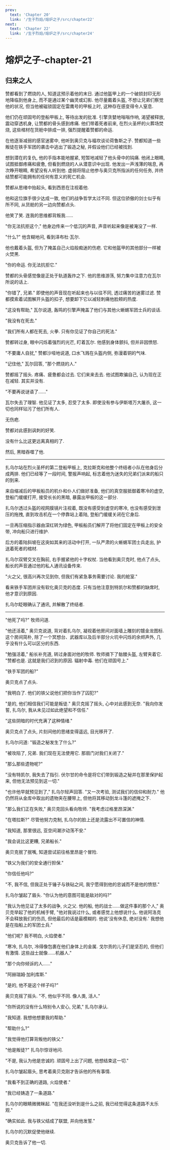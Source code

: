 ```yaml
---
prev:
  text: 'Chapter 20'
  link: '/生于烈焰/熔炉之子/src/chapter22'
next:
  text: 'Chapter 22'
  link: '/生于烈焰/熔炉之子/src/chapter24'
---
```


# 熔炉之子-chapter-21

## 归来之人

赞都看到了燃烧的人, 知道这预示着他的末日. 通过他盔甲上的一个破损封印无形地降临到他身上, 而不是通过某个幽灵或幻影. 他尽量戴着头盔, 不想让兄弟们察觉他的状况, 但当他被磁锁固定在雷鹰号的甲板上时, 这种存在感变得令人窒息.

他们仍在顽固号的登船甲板上, 等待出发的批准. 引擎贪婪地嗡嗡作响, 渴望被释放, 震动穿透机身, 让赞都的骨头感到疼痛. 他们带着死者前来, 在烈火圣杯的火葬场焚烧, 这些棺材在货舱中排成一排, 强烈提醒着赞都的命运.

在他逐渐减弱的感官迷雾中, 他听到奥贝克与福坎谈论荷鲁斯之子. 赞都知道一些叛徒在铁手军团的袭击中逃出了锻造之秘, 并假设他们已经被找到.

想到潜在的复仇, 他的手指本能地握紧, 短暂地减轻了他头骨中的钝痛. 他闭上眼睛, 试图抵御疼痛和疲惫, 但看到燃烧的人从潜意识中出现. 他发出一声浅薄的喘息, 再次睁开眼睛, 希望没有人听到他. 虚弱将阻止他参与奥贝克所指派的任何任务, 并终结赞都可能拥有的任何有意义的死亡机会.

赞都从思绪中抬起头, 看到西恩在注视着他.

他和这位旗手很少达成一致, 他们的战争哲学太过不同. 但这位骄傲的剑士似乎有所不同, 从货舱的另一边向赞都点头.

他笑了笑. 连我的思维都背叛我……

"你无法抗拒这个," 他身边传来一个低沉的声音, 声音听起来像是被淹没了一样.

"什么?" 他含糊地问, 看到泽布杜·瓦尔.

他也戴着头盔, 但为了掩盖自己火焰般痴迷的伤疤. 它和他盔甲的其他部分一样被火焚黑.

"你的命运. 你无法抗拒它."

赞都的头骨感觉像是正处于轨道轰炸之下. 他的思维游荡, 努力集中注意力在瓦尔所说的话上.

"你错了, 兄弟." 即使他的声音现在听起来也与以往不同, 透过痛苦的迷雾过滤. 赞都摸索着试图解开头盔的扣子, 想要卸下它以减轻刺痛他脸颊的热度.

"这没有帮助," 瓦尔说道, 轰鸣的引擎声掩盖了他们与其他火蜥蜴军团士兵的谈话.

"我没有在死去."

"我们所有人都在死去, 火拳. 只有你见证了你自己的死法."

赞都转过身, 眼中闪烁着强烈的光芒, 盯着瓦尔. 他感到身体颤抖, 但并非因愤怒.

"不要庸人自扰," 赞都沙哑地说道, 口水飞溅在头盔内侧, 弥漫着铜的气味.

"记住他," 瓦尔回答, "那个燃烧的人."

赞都摇了摇头. 疼痛、疲惫都会过去. 它们来来去去. 他试图欺骗自己, 认为现在正在减轻. 其实并没有.

"不要再说谜语了……"

瓦尔失去了理智. 他见证了太多, 忍受了太多. 即使没有参与伊斯塔万大屠杀, 这一切也同样玷污了他们所有人.

无伤疤.

赞都对此感到讽刺的好笑.

没有什么比这更远离真相的了.

然后, 黑暗吞噬了他.

--------

扎乌尔站在烈火圣杯的第二登船甲板上, 克拉斯克和他整个终结者小队在他身后分成两排. 他们已经等了一段时间, 警报声响起, 标志着他为迷失的兄弟们派来的船只的到来.

来自缩减后的甲板船员的机仆和仆人们做好准备, 他们的真空服抵御着寒冷的虚空, 登船门缓缓打开, 接受长长的黑暗, 暴露出甲板的这一部分.

扎乌尔透过头盔的视网膜镜片注视着, 既没有感受到虚空的寒冷, 也没有感受到泄压的拖拽, 直到攻击机在一个停靠站上着陆, 登船门缓缓关闭在它身后.

一旦再压缩指示器由深红转为绿色, 甲板船员们解开了将他们固定在甲板上的安全带, 冲向船只进行维护.

后方的着陆斜坡在这突如其来的活动中打开, 一队严肃的火蜥蜴军团士兵走出, 护送着死者的棺材.

扎乌尔双臂交叉在胸前, 右手握紧他的十字权杖. 当他看到奥贝克时, 他点了点头, 船长的声音通过他的私人通讯设备传来.

"火之父, 很高兴再次见到你, 但我们有紧急事务需要讨论. 我的舱室."

看来铁手军团并没有软化奥贝克的态度. 只有当他注意到特凯尔和赞都的缺席时, 他才意识到原因.

扎乌尔眨眼确认了通讯, 并解散了终结者.

--------

"他死了吗?" 牧师问道.

"他还活着," 奥贝克说道, 背对着扎乌尔, 凝视着他房间对面墙上雕刻的镀金龙图标. 这个房间简朴, 除了一个冥想台、武器库以及后半部分火坑中闪烁的余烬声外, 几乎没有什么可以区分的东西.

"勉强活着," 船长补充道, 转过身面对他的牧师. 牧师摘下了骷髅头盔, 左臂夹着它. "赞都也是. 这就是我们迟到的原因. 辐射中毒. 他们在顽固号上."

"铁手军团的船?"

奥贝克点了点头.

"我明白了. 他们的铁父说他们把你当作了囚犯?"

"是的, 他们相信我们可能是叛徒." 奥贝克摇了摇头, 心中对此感到无奈. "我向你发誓, 扎乌尔, 我从未见过如此绝望和不信任."

"这些阴暗的时代充满了这种情绪."

奥贝克点了点头, 片刻间他的思绪变得遥远, 目光移开了.

扎乌尔问道: "锻造之秘发生了什么?"

"被攻陷了, 兄弟. 我们现在无法使用它. 那扇门对我们关闭了."

"那么那些遗物呢?"

"没有特凯尔, 我失去了指引. 伏尔甘的命令是将它们带到锻造之秘并在那里保护起来, 但他无法预见到这一切."

"也许他早就预见到了," 扎乌尔轻声回答. "又一次考验, 测试我们的信仰和耐力." 他仍然将从金库中取出的遗物夹在腰带上, 但他将其移动到龙斗篷的遮掩之下.

"那么我们正在失败," 奥贝克回头看向牧师. "我考虑过格里昂深渊."

"在塔拉斯?" 尽管他努力克制, 扎乌尔的脸上还是流露出不可置信的神情.

"我知道, 那里很远, 亚空间潮汐动荡不安."

"我会说比这更糟, 兄弟船长."

奥贝克抿了抿嘴, 知道尝试前往格里昂是个冒险.

"铁父为我们的安全通行担保."

"你信任他吗?"

"不, 我不信, 但我正处于锤子与铁砧之间, 我宁愿得到他的忠诚而不是他的愤怒."

扎乌尔皱起了眉头. "你认为他的意图可能是敌对的吗?"

"我认为他见证了太多的战争, 火之父. 他的船, 他的战士……做这件事的那个人," 奥贝克举起了他的机械手臂, "他对我说过什么, 或者感觉上他想说什么. 他说阿洛克不会释放我们的伤员, 但他最后的话是最模糊的. 他说'没有休息, 绝对没有.' 我想他是在指船上的军团士兵."

"他们呢? 我不明白, 火焰使者."

"寒冷, 扎乌尔, 冷得像包裹在他们身体上的金属. 戈尔贡的儿子们是坚忍的, 但他们有激情. 这些战士就像……机器人."

"那个向你倾诉的人……"

"阿赫瑞姆·加利库斯."

"是的, 他不是这个样子吗?"

奥贝克摇了摇头. "不, 他似乎不同. 像人类, 活人."

"你所说的没有什么特别令人安心, 兄弟," 扎乌尔承认.

"我知道. 我想他想要我的帮助."

"帮助什么?"

"我觉得他打算背叛他的铁父."

"他是叛徒?" 扎乌尔惊讶地问.

"不是, 我认为他是忠诚的. 顽固号上出了问题, 他想结束这一切."

扎乌尔皱起眉头, 思考着奥贝克刚才告诉他的所有事情.

"我看不到正确的道路, 火焰使者."

"我已经铸造了一条道路."

扎乌尔的眼睛微微眯起. "在我还没听到是什么之前, 我已经觉得这条道路不太乐观."

"确实如此. 我与铁父结成了联盟, 并向他发誓."

扎乌尔的沉默促使他继续.

奥贝克告诉了他一切.
